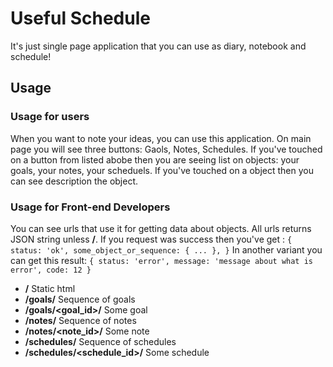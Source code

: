 # Useful Schedule
It's just single page application that you can use as diary, notebook and schedule!

## Usage
### Usage for users
When you want to note your ideas, you can use this application. On main page you will see three buttons: Gaols, Notes, Schedules.
If you've touched on a button from listed abobe then you are seeing list on objects: your goals, your notes, your scheduels.
If you've touched on a object then you can see description the object.

### Usage for Front-end Developers
You can see urls that use it for getting data about objects. All urls returns JSON string unless **/**.
If you request was success then you've get :
`{
  status: 'ok',
  some_object_or_sequence: { ... },
}`
In another variant you can get this result:
`{
  status: 'error',
  message: 'message about what is error',
  code: 12
}`
* **/**
Static html
* **/goals/**
Sequence of goals
* **/goals/<goal_id>/**
Some goal
* **/notes/**
Sequence of notes
* **/notes/<note_id>/**
Some note
* **/schedules/**
Sequence of schedules
* **/schedules/<schedule_id>/**
Some schedule
